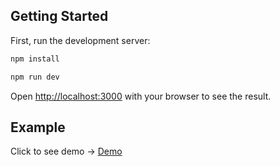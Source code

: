 ## Getting Started

First, run the development server:

```bash
npm install

npm run dev
```

Open [http://localhost:3000](http://localhost:3000) with your browser to see the result.


## Example

Click to see demo -> [Demo](https://order-plus-test.web.app/)

